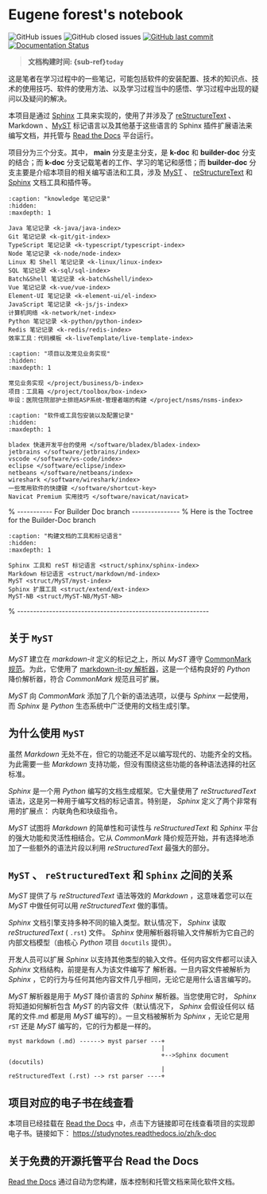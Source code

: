 # Eugene forest's notebook

![GitHub issues](https://img.shields.io/github/issues/Eugene-Forest/NoteBook)
![GitHub closed issues](https://img.shields.io/github/issues-closed-raw/Eugene-Forest/NoteBook)
[![GitHub last commit][github-badge]][github-link]
[![Documentation Status][rtd-badge]][rtd-link]

> **文档构建时间: {sub-ref}`today`**

这是笔者在学习过程中的一些笔记，可能包括软件的安装配置、技术的知识点、技术的使用技巧、软件的使用方法、以及学习过程当中的感悟、学习过程中出现的疑问以及疑问的解决。

本项目是通过 [Sphinx](https://www.sphinx-doc.org/zh_CN/master/index.html) 工具来实现的，使用了并涉及了 [reStructureText](https://www.sphinx-doc.org/zh_CN/master/usage/restructuredtext/index.html) 、 Markdown 、[MyST](https://myst-parser.readthedocs.io/en/latest/index.html) 标记语言以及其他基于这些语言的 Sphinx 插件扩展语法来编写文档，并托管与 [Read the Docs](https://readthedocs.org/) 平台运行。

项目分为三个分支。其中， **main** 分支是主分支，是 **k-doc** 和 **builder-doc** 分支的结合；而 **k-doc** 分支记载笔者的工作、学习的笔记和感悟；而 **builder-doc** 分支主要是介绍本项目的相关编写语法和工具，涉及 [MyST](https://myst-parser.readthedocs.io/en/latest/index.html) 、 [reStructureText](https://www.sphinx-doc.org/zh_CN/master/usage/restructuredtext/index.html) 和 [Sphinx](https://www.sphinx-doc.org/zh_CN/master/index.html) 文档工具和插件等。

```{toctree}
:caption: "knowledge 笔记记录"
:hidden:
:maxdepth: 1

Java 笔记记录 <k-java/java-index>
Git 笔记记录 <k-git/git-index>
TypeScript 笔记记录 <k-typescript/typescript-index>
Node 笔记记录 <k-node/node-index>
Linux 和 Shell 笔记记录 <k-linux/linux-index>
SQL 笔记记录 <k-sql/sql-index>
Batch&Shell 笔记记录 <k-batch&shell/index>
Vue 笔记记录 <k-vue/vue-index>
Element-UI 笔记记录 <k-element-ui/el-index>
JavaScript 笔记记录 <k-js/js-index>
计算机网络 <k-network/net-index>
Python 笔记记录 <k-python/python-index>
Redis 笔记记录 <k-redis/redis-index>
效率工具：代码模板 <k-liveTemplate/live-template-index>
```

<!-- For Project -->

```{toctree}
:caption: "项目以及常见业务实现"
:hidden:
:maxdepth: 1

常见业务实现 </project/business/b-index>
项目：工具箱 </project/toolbox/box-index>
毕设：医院住院部护士排班ASP系统-管理者端的构建 </project/nsms/nsms-index>
```

<!-- For Software -->

```{toctree}
:caption: "软件或工具包安装以及配置记录"
:hidden:
:maxdepth: 1

bladex 快速开发平台的使用 </software/bladex/bladex-index>
jetbrains </software/jetbrains/index>
vscode </software/vs-code/index>
eclipse </software/eclipse/index>
netbeans </software/netbeans/index>
wireshark </software/wireshark/index>
一些常用软件的快捷键 </software/shortcut-key>
Navicat Premium 实用技巧 </software/navicat/navicat>
```

% ----------- For Builder Doc branch ---------------
% Here is the Toctree for the Builder-Doc branch

```{toctree}
:caption: "构建文档的工具和标记语言"
:hidden:
:maxdepth: 1

Sphinx 工具和 reST 标记语言 <struct/sphinx/sphinx-index>
Markdown 标记语言 <struct/markdown/md-index>
MyST <struct/MyST/myst-index>
Sphinx 扩展工具 <struct/extend/ext-index>
MyST-NB <struct/MyST-NB/MyST-NB>
```

% ------------------------------------------------------------

## 关于 `MyST`

_MyST_ 建立在 _markdown-it_ 定义的标记之上，所以 _MyST_ 遵守 [CommonMark 规范](https://spec.commonmark.org/)。为此，它使用了 [markdown-it-py 解析器](https://github.com/executablebooks/markdown-it-py)，这是一个结构良好的 _Python_ 降价解析器，符合 _CommonMark_ 规范且可扩展。

_MyST_ 向 _CommonMark_ 添加了几个新的语法选项，以便与 _Sphinx_ 一起使用，而 _Sphinx_ 是 _Python_ 生态系统中广泛使用的文档生成引擎。

## 为什么使用 `MyST`

虽然 _Markdown_ 无处不在，但它的功能还不足以编写现代的、功能齐全的文档。为此需要一些 _Markdown_ 支持功能，但没有围绕这些功能的各种语法选择的社区标准。

_Sphinx_ 是一个用 _Python_ 编写的文档生成框架。它大量使用了 _reStructuredText_ 语法，这是另一种用于编写文档的标记语言。特别是， _Sphinx_ 定义了两个非常有用的扩展点： 内联角色和块级指令。

_MyST_ 试图将 _Markdown_ 的简单性和可读性与 _reStructuredText_ 和 _Sphinx_ 平台的强大功能和灵活性相结合。它从 _CommonMark_ 降价规范开始，并有选择地添加了一些额外的语法片段以利用 _reStructuredText_ 最强大的部分。

## `MyST` 、 `reStructuredText` 和 `Sphinx` 之间的关系

_MyST_ 提供了与 _reStructuredText_ 语法等效的 _Markdown_ ，这意味着您可以在 _MyST_ 中做任何可以用 _reStructuredText_ 做的事情。

_Sphinx_ 文档引擎支持多种不同的输入类型。默认情况下， _Sphinx_ 读取 _reStructuredText_ ( `.rst`) 文件。 _Sphinx_ 使用解析器将输入文件解析为它自己的内部文档模型（由核心 _Python_ 项目 `docutils` 提供）。

开发人员可以扩展 _Sphinx_ 以支持其他类型的输入文件。任何内容文件都可以读入 _Sphinx_ 文档结构，前提是有人为该文件编写了 解析器。一旦内容文件被解析为 _Sphinx_ ，它的行为与任何其他内容文件几乎相同，无论它是用什么语言编写的。

_MyST_ 解析器是用于 _MyST_ 降价语言的 _Sphinx_ 解析器。当您使用它时， _Sphinx_ 将知道如何解析包含 _MyST_ 的内容文件（默认情况下， _Sphinx_ 会假设任何以 结尾的文件.md 都是用 _MyST_ 编写的）。一旦文档被解析为 _Sphinx_ ，无论它是用 `rST` 还是 _MyST_ 编写的，它的行为都是一样的。

```
myst markdown (.md) ------> myst parser ---+
                                           |
                                           +-->Sphinx document (docutils)
                                           |
reStructuredText (.rst) --> rst parser ----+
```

## 项目对应的电子书在线查看

本项目已经挂载在 [Read the Docs](https://readthedocs.org/) 中，点击下方链接即可在线查看项目的实现即电子书。链接如下： https://studynotes.readthedocs.io/zh/k-doc

## 关于免费的开源托管平台 Read the Docs

[Read the Docs](https://readthedocs.org/) 通过自动为您构建，版本控制和托管文档来简化软件文档。

<!-- For endnote -->

[github-badge]: https://img.shields.io/github/last-commit/Eugene-Forest/NoteBook
[github-link]: https://img.shields.io/github/last-commit/Eugene-Forest/NoteBook
[rtd-badge]: https://readthedocs.org/projects/studynotes/badge/?version=k-doc
[rtd-link]: https://studynotes.readthedocs.io/zh/k-doc/?badge=k-doc
